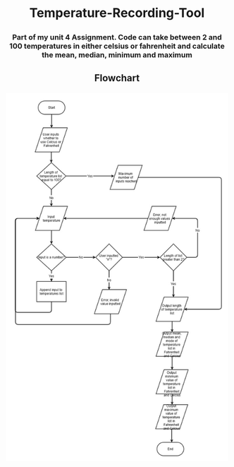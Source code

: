 # <p align=center>Temperature-Recording-Tool</p>
### <p align=center>Part of my unit 4 Assignment. Code can take between 2 and 100 temperatures in either celsius or fahrenheit and calculate the mean, median, minimum and maximum</p>

## <p align=center>Flowchart</p>
<img align=center src="https://github.com/olaramoni/Temperature-Recording-Tool/blob/master/Flowchart.jpg"></img>
